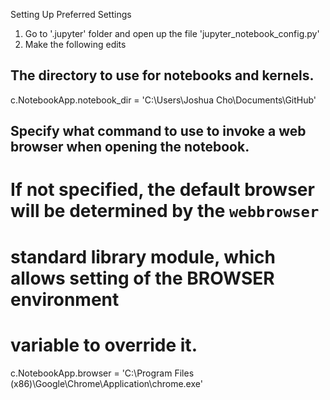 Setting Up Preferred Settings

1. Go to '.jupyter' folder and open up the file 'jupyter_notebook_config.py'
2. Make the following edits

## The directory to use for notebooks and kernels.
c.NotebookApp.notebook_dir = 'C:\Users\Joshua Cho\Documents\GitHub\'

## Specify what command to use to invoke a web browser when opening the notebook.
#  If not specified, the default browser will be determined by the `webbrowser`
#  standard library module, which allows setting of the BROWSER environment
#  variable to override it.
c.NotebookApp.browser = 'C:\Program Files (x86)\Google\Chrome\Application\chrome.exe'



